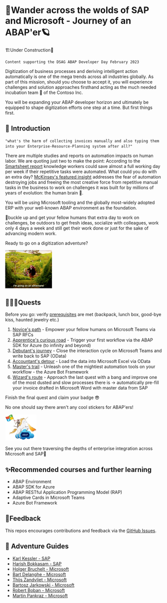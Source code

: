 # 🌌Wander across the wolds of SAP and Microsoft - Journey of an ABAP'er🪐

🏗️Under Construction🚧

`Content supporting the DSAG ABAP Developer Day February 2023`

Digitization of business processes and deriving intelligent action automatically is one of the mega trends across all industries globally. As part of this mission, should you choose to accept it, you will experience challenges and solution approaches firsthand acting as the much needed incubation team 🐣 of the Contoso Inc.

You will be expanding your ABAP developer horizon and ultimately be equipped to shape digitization efforts one step at a time. But first things first.

## 🔭 Introduction

`"what's the harm of collecting invoices manually and also typing them into your Enterprise-Resource-Planning system after all?"`

There are multiple studies and reports on automation impacts on human labor. We are quoting just two to make the point: According to the [Smartsheet report](https://www.smartsheet.com/content-center/product-news/automation/workers-waste-quarter-work-week-manual-repetitive-tasks) knowledge workers could save almost a full working day per week if their repetitive tasks were automated. What could you do with an extra day? [McKinsey's featured insight](https://www.mckinsey.com/featured-insights/artificial-intelligence/five-fifty-fear-fear-not) addresses the fear of automation destroying jobs and freeing the most creative force from repetitive manual tasks in the business to work on challenges it was built for by millions of years of evolution: the human brain 🧠.

You will be using Microsoft tooling and the globally most-widely adopted ERP with your well-known ABAP environment as the foundation.

💺buckle up and get your fellow humans that extra day to work on challenges, be outdoors to get fresh ideas, socialize with colleagues, work only 4 days a week and still get their work done or just for the sake of advancing modern work.

Ready to go on a digitization adventure?

<img src="img/giphy.gif" width=150>

## 🧙🏾‍♀️Quests

Before you go: verify [prerequisites](PREREQUISITES.md) are met (backpack, lunch box, good-bye kiss, haunted jewelry etc.)

1. [Novice's path](student/quest1.md) - Empower your fellow humans on Microsoft Teams via SAP RFCs
2. [Apprentice's curious road](student/quest2.md) - Trigger your first workflow via the ABAP SDK for Azure (to infinity and beyond)
3. [Debutant's journey](student/quest3.md) - Close the interaction cycle on Microsoft Teams and write back to SAP (OData)
4. [Accountant's detour](student/quest4.md) - Load the data into Microsoft Excel via OData
5. [Master's trail](student/quest5.md) - Unleash one of the mightiest automation tools on your workflow - the Azure Bot Framework
6. [Wizard's route](student/quest6.md) - Approach the last quest with a bang and improve one of the most dusted and slow processes there is -> automatically pre-fill your invoice drafted in Microsoft Word with master data from SAP

Finish the final quest and claim your badge 😎

No one should say there aren't any cool stickers for ABAP'ers!

<img src="img/abap-ninja.png" width=100>

See you out there traversing the depths of enterprise integration across Microsoft and SAP🌠

## ✨Recommended courses and further learning

- ABAP Environment
- ABAP SDK for Azure
- ABAP RESTful Application Programming Model (RAP)
- Adaptive Cards in Microsoft Teams
- Azure Bot Framework

## 📢Feedback

This repos encourages contributions and feedback via the [GitHub Issues](https://github.com/MartinPankraz/ABAP-Developer-Day/issues/new/choose).

## 🚸 Adventure Guides

- [Karl Kessler - SAP](https://www.linkedin.com/in/karl-kessler-1a9b353/)
- [Harish Bokkasam - SAP](https://www.linkedin.com/in/bokkasam-harish/)
- [Holger Bruchelt - Microsoft](https://www.linkedin.com/in/holger-bruchelt/)
- [Bart Delanghe - Microsoft](https://www.linkedin.com/in/bart-delanghe/)
- [Thijs Zandvliet - Microsoft](https://www.linkedin.com/in/thijszandvliet/)
- [Bartosz Jarkowski - Microsoft](https://www.linkedin.com/in/bartosz-jarkowski/)
- [Robert Boban - Microsoft](https://www.linkedin.com/in/rboban/)
- [Martin Pankraz - Microsoft](https://www.linkedin.com/in/martin-pankraz/)
